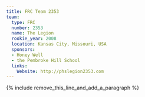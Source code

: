 ```yaml
---
title: FRC Team 2353
team:
  type: FRC
  number: 2353
  name: The Legion
  rookie_year: 2008
  location: Kansas City, Missouri, USA
  sponsors:
  - Honey Well
  - the Pembroke Hill School
  links:
    Website: http://phslegion2353.com
---
```


{% include remove_this_line_and_add_a_paragraph %}